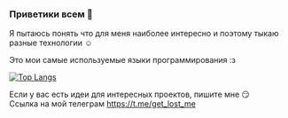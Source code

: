 ### Приветики всем 👋  
Я пытаюсь понять что для меня наиболее интересно и поэтому тыкаю разные технологии ☺️

Это мои самые используемые языки программирования :з

[![Top Langs](https://github-readme-stats.vercel.app/api/top-langs/?username=DoctorSB)](https://github.com/DoctorSB/github-readme-stats)


Если у вас есть идеи для интересных проектов, пишите мне 😏  
Ссылка на мой телеграм https://t.me/get_lost_me 
